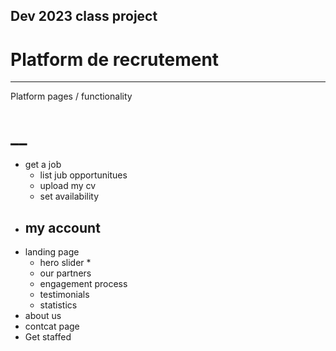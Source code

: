 ## Dev 2023 class project

# Platform de recrutement
_____

Platform pages / functionality
# __

- get a job
  - list jub opportunitues
  - upload my cv
  - set availability
- my account 
  - 
- landing page
  - hero slider *
  - our partners 
  - engagement process 
  - testimonials
  - statistics
- about us
- contcat page
- Get staffed


